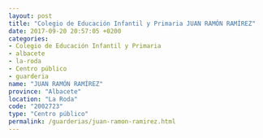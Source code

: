 ```yaml
---
layout: post
title: "Colegio de Educación Infantil y Primaria JUAN RAMÓN RAMÍREZ"
date: 2017-09-20 20:57:05 +0200
categories:
- Colegio de Educación Infantil y Primaria
- albacete
- la-roda
- Centro público
- guarderia
name: "JUAN RAMÓN RAMÍREZ"
province: "Albacete"
location: "La Roda"
code: "2002723"
type: "Centro público"
permalink: /guarderias/juan-ramon-ramirez.html
---
```

